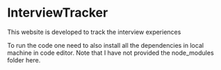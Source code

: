 # InterviewTracker
This website is developed to track the interview experiences


To run the code one need to also install all the dependencies in local machine in code editor. Note that I have not provided the node_modules folder here.
